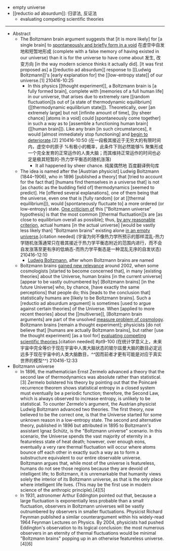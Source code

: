 - empty universe
- [[reductio ad absurdum]]: 归谬法, 反证法
    - evaluating competing scientific theories
- ---
- Abstract
    - The Boltzmann brain argument suggests that [it is more likely] for [a single brain] to [spontaneously and briefly form in a void]([[void]]) 在虚空中自发地和短暂地形成 (complete with a false memory of having existed in our universe) than it is for the universe to have come about 发生, 改变方向 [in the way modern science thinks it actually did]. [It was first proposed as] a [[reductio ad absurdum]] response to [[Ludwig Boltzmann]]'s [early explanation for] the [[low-entropy state]] of our universe.[1]
210416-10:25
        - In this physics [[thought experiment]], a Boltzmann brain is [a fully formed brain], complete with [memories of a full human life] in our universe, that arises due to extremely rare [[random fluctuation]]s out of [a state of thermodynamic equilibrium]([[thermodynamic equilibrium state]]). Theoretically, over [an extremely large] but not [infinite amount of time], [by sheer chance] [atoms in a void] could [spontaneously come together] in such a way as to [assemble a functioning human brain]([[human brain]]). Like any brain [in such circumstances], it would [almost immediately stop functioning] and [begin to deteriorate](((SfhYzGbLA))).[2]
210416-10:50
(在一段极其接近于无穷大的有限时间内，虚空中的原子 %有极小的概率，此条件下则必然能够% 聚集形成一个完全发育的正常运作的人类大脑；而其维持正常运作的时间也必定是极其短暂的-热力学平衡态的随机涨落)
            - It all happened by sheer chance. 纯属偶然地 百度翻译例句库
    - The idea is named after the [Austrian physicist] Ludwig Boltzmann (1844–1906), who in 1896 [published a theory] that [tried to account for the fact that] [humans find themselves in a universe that] is not [as chaotic as the budding field of] thermodynamics [seemed to predict]. He [offered several explanations], one of them being that the universe, even one that is [fully random] (or at [[thermal equilibrium]]), would [spontaneously fluctuate to] a more ordered (or low-entropy) state. [One criticism of](((OCKkzL5LI))) this ["Boltzmann universe" hypothesis] is that the most common [[thermal fluctuation]]s are [as close to equilibrium overall as possible]; thus, [by any reasonable criterion](((nRO8oGWTa))), actual humans [in the actual universe] [would be vastly less likely than] "Boltzmann brains" existing alone [in an empty universe](((vSt_uR2WT))).[citation needed]
(宇宙为何不像热力学所预示的那样混乱-热力学随机涨落通常只在极其接近于热力学平衡态附近的范围内进行，而不会自发涨落至更有序的低熵态-而热力学平衡态是一种混乱无序的自发状态)
210416-12:10
        - [Ludwig Boltzmann](https://en.wikipedia.org/wiki/File:Boltzmann2.jpg), after whom Boltzmann brains are named
    - Boltzmann brains [gained new relevance](((F_o40wTHB))) around 2002, when some cosmologists [started to become concerned that], in many [existing theories] about the Universe, human brains [in the current universe] [appear to be vastly outnumbered by] [Boltzmann brains] [in the future Universe] who, by chance, [have exactly the same perceptions] that people do; this [leads to the conclusion that] statistically humans are [likely to be Boltzmann brains]. Such a [reductio ad absurdum argument] is sometimes [used to argue against certain theories] of the Universe. When [applied to more recent theories] about the [[multiverse]], [Boltzmann brain arguments] are part of the unsolved [measure problem of cosmology](((5_MXWsOaA))). Boltzmann brains [remain a thought experiment]; physicists [do not believe that] [humans are actually Boltzmann brains], but rather [use the thought experiment] [as a tool for] [evaluating competing scientific theories](((ovZkjJOV3))).[citation needed] #pt9-100
(在统计学意义上，未来宇宙中完全等价于现在宇宙中人类大脑状态的玻尔兹曼大脑的数目必定远远多于现在宇宙中的人类大脑数目，^^因而前者才更有可能是对应于真实世界的模型^^)
210416-12:33
- Boltzmann universe
    - In 1896, the mathematician Ernst Zermelo advanced a theory that the second law of thermodynamics was absolute rather than statistical.[3] Zermelo bolstered his theory by pointing out that the Poincaré recurrence theorem shows statistical entropy in a closed system must eventually be a periodic function; therefore, the Second Law, which is always observed to increase entropy, is unlikely to be statistical. To counter Zermelo's argument, the Austrian physicist Ludwig Boltzmann advanced two theories. The first theory, now believed to be the correct one, is that the Universe started for some unknown reason in a low-entropy state. The second and alternative theory, published in 1896 but attributed in 1895 to Boltzmann's assistant Ignaz Schütz, is the "Boltzmann universe" scenario. In this scenario, the Universe spends the vast majority of eternity in a featureless state of heat death; however, over enough eons, eventually a very rare thermal fluctuation will occur where atoms bounce off each other in exactly such a way as to form a substructure equivalent to our entire observable universe. Boltzmann argues that, while most of the universe is featureless, humans do not see those regions because they are devoid of intelligent life; to Boltzmann, it is unremarkable that humanity views solely the interior of its Boltzmann universe, as that is the only place where intelligent life lives. (This may be the first use in modern science of the anthropic principle).[4][5]
    - In 1931, astronomer Arthur Eddington pointed out that, because a large fluctuation is exponentially less probable than a small fluctuation, observers in Boltzmann universes will be vastly outnumbered by observers in smaller fluctuations. Physicist Richard Feynman published a similar counterargument within his widely-read 1964 Feynman Lectures on Physics. By 2004, physicists had pushed Eddington's observation to its logical conclusion: the most numerous observers in an eternity of thermal fluctuations would be minimal "Boltzmann brains" popping up in an otherwise featureless universe.[4][6]
